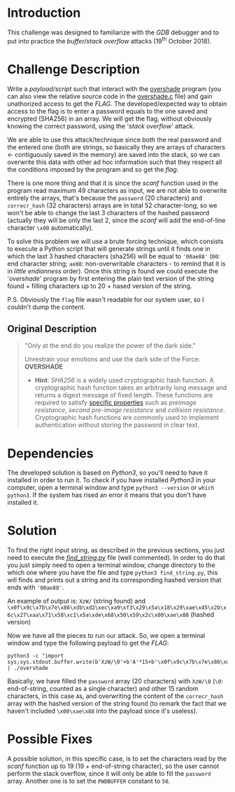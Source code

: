 # Introduction
This challenge was designed to familiarize with the *GDB* debugger and to put into practice the *buffer/stack overflow* attacks (19<sup>th</sup> October 2018).

# Challenge Description
Write a *payload/script* such that interact with the [overshade](overshade) program (you can also view the relative source code in the [overshade.c](overshade.c) file) and gain unathorized access to get the *FLAG*. The developed/expected way to obtain access to the flag is to enter a password equals to the one saved and encrypted (SHA256) in an array. We will get the flag, without obviously knowing the correct password, using the '*stack overflow*' attack.

We are able to use this attack/technique since both the real password and the entered one (both are strings, so basically they are arrays of characters <- contiguously saved in the memory) are saved into the stack, so we can overwrite this data with other ad hoc information such that they respect all the conditions imposed by the program and so get the *flag*.

There is one more thing and that it is since the *scanf* function used in the program read maximum 49 characters as input, we are not able to overwrite entirely the arrays, that's because the `password` (20 characters) and `correcr_hash` (32 characters) arrays are in total 52 character-long, so we won't be able to change the last 3 characters of the hashed password (actually they will be only the last 2, since the *scanf* will add the end-of-line character `\x00` automatically).

To solve this problem we will use a brute forcing technique, which consists to execute a Python script that will generate strings until it finds one in which the last 3 hashed characters (sha256) will be equal to `'00ae88'` (`00`: end character string; `ae88`: non-overwritable characters - to remind that it is in *little endianness* order). Once this string is found we could execute the '*overshade*' program by first entering the plain text version of the string found + filling characters up to 20 + hased version of the string.

P.S. Obviously the `flag` file wasn't readable for our system user, so I couldn't dump the content.

## Original Description

>"Only at the end do you realize the power of the dark side."
>
>Unrestrain your emotions and use the dark side of the Force: **OVERSHADE**
>
>* **Hint**: *SHA256* is a widely used cryptographic hash function. A cryptographic hash function takes an arbitrarily long message and returns a digest message of fixed length. These functions are required to satisfy [specific properties](https://en.wikipedia.org/wiki/Cryptographic_hash_function#Properties) such as *preimage resistance*, *second pre-image resistance* and *collision resistance*. Cryptographic hash functions are commonly used to implement authentication without storing the password in clear text.

# Dependencies
The developed solution is based on *Python3*, so you'll need to have it installed in order to run it. To check if you have installed *Python3* in your computer, open a terminal window and type `python3 --version` or `which python3`. If the system has rised an error it means that you don't have installed it.

# Solution
To find the right input string, as described in the previous sections, you just need to execute the [*find_string.py*](find_string.py) file (well commented). In order to do that you just simply need to open a terminal window, change directory to the which one where you have the file and type `python3 find_string.py`, this will finds and prints out a string and its corresponding hashed version that ends with `'00ae88'`.

An example of output is: `XzW/` (string found) and `\x0f\x9c\x7b\x7e\x86\xdb\xd2\xec\xa9\xf3\x29\x5a\x18\x29\xae\x45\x2b\x6c\x27\xaa\x71\x58\xc1\x5a\xde\x68\x50\x59\x2c\x00\xae\x88` (hashed version)

Now we have all the pieces to run our attack. So, we open a terminal window and type the following payload to get the *FLAG*:

```shell
python3 -c "import sys;sys.stdout.buffer.write(b'XzW/\0'+b'A'*15+b'\x0f\x9c\x7b\x7e\x86\xdb\xd2\xec\xa9\xf3\x29\x5a\x18\x29\xae\x45\x2b\x6c\x27\xaa\x71\x58\xc1\x5a\xde\x68\x50\x59\x2c')" | ./overshade
```

Basically, we have filled the `password` array (20 characters) with `XzW/\0` (`\0`: end-of-string, counted as a single character) and other 15 random characters, in this case `A`s, and overwriting the content of the `correcr_hash` array with the hashed version of the string found (to remark the fact that we haven't included `\x00\xae\x88` into the payload since it's useless).

# Possible Fixes
A possible solution, in this specific case, is to set the characters read by the *scanf* function up to 19 (19 + end-of-string character), so the user cannot perform the stack overflow, since it will only be able to fill the `password` array. Another one is to set the `PWDBUFFER` constant to `50`. 
